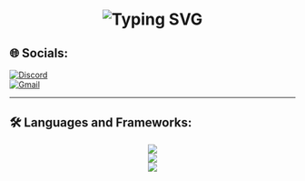 <h1 align="center">
  <img src="https://readme-typing-svg.herokuapp.com/?lines=👋+HI+THERE+I'M+LAP!;AKA+LapCong+^_^&font=Righteous&size=35&center=true&width=500&height=70&duration=4000" alt="Typing SVG">
</h1>

<!-- Social Links -->
## 🌐 Socials:

[![Discord](https://img.shields.io/badge/Discord-%237289DA.svg?logo=discord&logoColor=white)](https://discord.gg/D92KtbX)  
[![Gmail](https://img.shields.io/badge/Gmail-333333?style=for-the-badge&logo=gmail&logoColor=red)](mailto:lap01288399558@gmail.com)

---

## 🛠 Languages and Frameworks:

<div align="center">
  <img src="https://skillicons.dev/icons?i=html,css,javascript,typescript,react,nextjs,tailwind,bootstrap" /><br>
  <img src="https://skillicons.dev/icons?i=nodejs,express,mongodb,python,java,c,mysql" /><br>
  <img src="https://skillicons.dev/icons?i=vscode,figma,github,git" />
</div>


